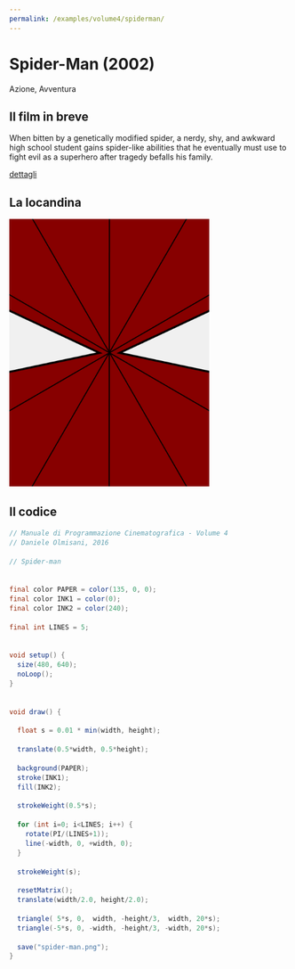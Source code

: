 ```yaml
---
permalink: /examples/volume4/spiderman/
---
```

# Spider-Man (2002)

Azione, Avventura

## Il film in breve
When bitten by a genetically modified spider, a nerdy, shy, and awkward high school student gains spider-like abilities that he eventually must use to fight evil as a superhero after tragedy befalls his family.

[dettagli](https://www.imdb.com/title/tt0145487/)

## La locandina
<img src="spider-man.png"  width="360px" title="Spider-Man">


## Il codice
```java
// Manuale di Programmazione Cinematografica - Volume 4
// Daniele Olmisani, 2016

// Spider-man


final color PAPER = color(135, 0, 0);
final color INK1 = color(0);
final color INK2 = color(240);

final int LINES = 5;


void setup() {
  size(480, 640);
  noLoop();
}


void draw() {
  
  float s = 0.01 * min(width, height);
  
  translate(0.5*width, 0.5*height);
  
  background(PAPER);
  stroke(INK1);
  fill(INK2);
  
  strokeWeight(0.5*s);
    
  for (int i=0; i<LINES; i++) {
    rotate(PI/(LINES+1));
    line(-width, 0, +width, 0);
  }
  
  strokeWeight(s);
  
  resetMatrix();
  translate(width/2.0, height/2.0);
  
  triangle( 5*s, 0,  width, -height/3,  width, 20*s);
  triangle(-5*s, 0, -width, -height/3, -width, 20*s);
  
  save("spider-man.png");
}
```
